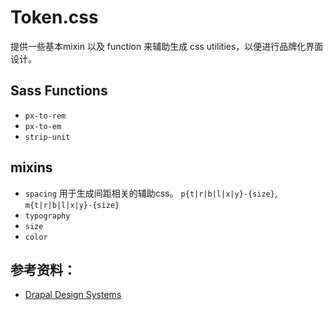 # Token.css

提供一些基本mixin 以及 function 来辅助生成 css utilities，以便进行品牌化界面设计。

## Sass Functions

- `px-to-rem`
- `px-to-em`
- `strip-unit`

## mixins

- `spacing` 用于生成间距相关的辅助css。 `p{t|r|b|l|x|y}-{size}`, `m{t|r|b|l|x|y}-{size}`
- `typography`
- `size`
- `color`

## 参考资料： 

- [Drapal Design Systems](https://www.figma.com/file/OqWgzAluHtsOd5uwm1lubFeH/Drupal-Design-system?node-id=20274%3A6460)